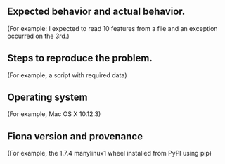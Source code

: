 <!-- ## Please note

Fiona contains extension modules and is thus susceptible to C library compatibility issues. If you are reporting an installation or module import issue, please note that this project only accepts reports about problems with packages downloaded from the Python Package Index. Conda users should take issues to one of the following trackers:

- https://github.com/ContinuumIO/anaconda-issues/issues
- https://github.com/conda-forge/fiona-feedstock -->

## Expected behavior and actual behavior.

(For example: I expected to read 10 features from a file and an exception occurred on the 3rd.)

## Steps to reproduce the problem.

(For example, a script with required data)

## Operating system

(For example, Mac OS X 10.12.3)

## Fiona version and provenance

(For example, the 1.7.4 manylinux1 wheel installed from PyPI using pip)
